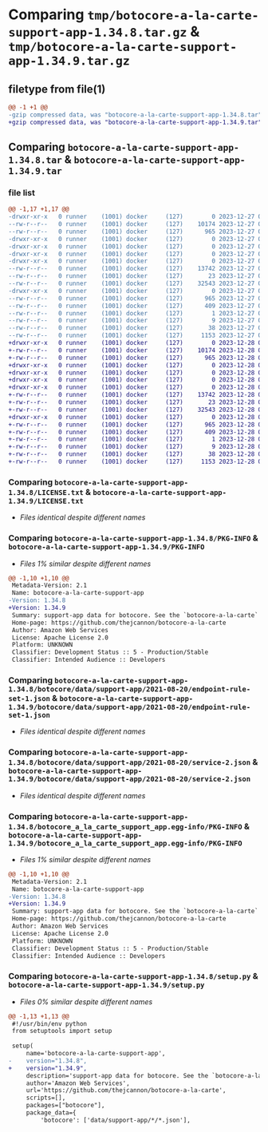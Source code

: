 # Comparing `tmp/botocore-a-la-carte-support-app-1.34.8.tar.gz` & `tmp/botocore-a-la-carte-support-app-1.34.9.tar.gz`

## filetype from file(1)

```diff
@@ -1 +1 @@
-gzip compressed data, was "botocore-a-la-carte-support-app-1.34.8.tar", last modified: Wed Dec 27 01:07:00 2023, max compression
+gzip compressed data, was "botocore-a-la-carte-support-app-1.34.9.tar", last modified: Thu Dec 28 01:07:02 2023, max compression
```

## Comparing `botocore-a-la-carte-support-app-1.34.8.tar` & `botocore-a-la-carte-support-app-1.34.9.tar`

### file list

```diff
@@ -1,17 +1,17 @@
-drwxr-xr-x   0 runner    (1001) docker     (127)        0 2023-12-27 01:07:00.595356 botocore-a-la-carte-support-app-1.34.8/
--rw-r--r--   0 runner    (1001) docker     (127)    10174 2023-12-27 01:07:00.000000 botocore-a-la-carte-support-app-1.34.8/LICENSE.txt
--rw-r--r--   0 runner    (1001) docker     (127)      965 2023-12-27 01:07:00.595356 botocore-a-la-carte-support-app-1.34.8/PKG-INFO
-drwxr-xr-x   0 runner    (1001) docker     (127)        0 2023-12-27 01:07:00.595356 botocore-a-la-carte-support-app-1.34.8/botocore/
-drwxr-xr-x   0 runner    (1001) docker     (127)        0 2023-12-27 01:07:00.595356 botocore-a-la-carte-support-app-1.34.8/botocore/data/
-drwxr-xr-x   0 runner    (1001) docker     (127)        0 2023-12-27 01:07:00.595356 botocore-a-la-carte-support-app-1.34.8/botocore/data/support-app/
-drwxr-xr-x   0 runner    (1001) docker     (127)        0 2023-12-27 01:07:00.595356 botocore-a-la-carte-support-app-1.34.8/botocore/data/support-app/2021-08-20/
--rw-r--r--   0 runner    (1001) docker     (127)    13742 2023-12-27 01:06:29.000000 botocore-a-la-carte-support-app-1.34.8/botocore/data/support-app/2021-08-20/endpoint-rule-set-1.json
--rw-r--r--   0 runner    (1001) docker     (127)       23 2023-12-27 01:06:29.000000 botocore-a-la-carte-support-app-1.34.8/botocore/data/support-app/2021-08-20/paginators-1.json
--rw-r--r--   0 runner    (1001) docker     (127)    32543 2023-12-27 01:06:29.000000 botocore-a-la-carte-support-app-1.34.8/botocore/data/support-app/2021-08-20/service-2.json
-drwxr-xr-x   0 runner    (1001) docker     (127)        0 2023-12-27 01:07:00.595356 botocore-a-la-carte-support-app-1.34.8/botocore_a_la_carte_support_app.egg-info/
--rw-r--r--   0 runner    (1001) docker     (127)      965 2023-12-27 01:07:00.000000 botocore-a-la-carte-support-app-1.34.8/botocore_a_la_carte_support_app.egg-info/PKG-INFO
--rw-r--r--   0 runner    (1001) docker     (127)      409 2023-12-27 01:07:00.000000 botocore-a-la-carte-support-app-1.34.8/botocore_a_la_carte_support_app.egg-info/SOURCES.txt
--rw-r--r--   0 runner    (1001) docker     (127)        1 2023-12-27 01:07:00.000000 botocore-a-la-carte-support-app-1.34.8/botocore_a_la_carte_support_app.egg-info/dependency_links.txt
--rw-r--r--   0 runner    (1001) docker     (127)        9 2023-12-27 01:07:00.000000 botocore-a-la-carte-support-app-1.34.8/botocore_a_la_carte_support_app.egg-info/top_level.txt
--rw-r--r--   0 runner    (1001) docker     (127)       38 2023-12-27 01:07:00.595356 botocore-a-la-carte-support-app-1.34.8/setup.cfg
--rw-r--r--   0 runner    (1001) docker     (127)     1153 2023-12-27 01:07:00.000000 botocore-a-la-carte-support-app-1.34.8/setup.py
+drwxr-xr-x   0 runner    (1001) docker     (127)        0 2023-12-28 01:07:02.278441 botocore-a-la-carte-support-app-1.34.9/
+-rw-r--r--   0 runner    (1001) docker     (127)    10174 2023-12-28 01:07:02.000000 botocore-a-la-carte-support-app-1.34.9/LICENSE.txt
+-rw-r--r--   0 runner    (1001) docker     (127)      965 2023-12-28 01:07:02.278441 botocore-a-la-carte-support-app-1.34.9/PKG-INFO
+drwxr-xr-x   0 runner    (1001) docker     (127)        0 2023-12-28 01:07:02.278441 botocore-a-la-carte-support-app-1.34.9/botocore/
+drwxr-xr-x   0 runner    (1001) docker     (127)        0 2023-12-28 01:07:02.278441 botocore-a-la-carte-support-app-1.34.9/botocore/data/
+drwxr-xr-x   0 runner    (1001) docker     (127)        0 2023-12-28 01:07:02.278441 botocore-a-la-carte-support-app-1.34.9/botocore/data/support-app/
+drwxr-xr-x   0 runner    (1001) docker     (127)        0 2023-12-28 01:07:02.278441 botocore-a-la-carte-support-app-1.34.9/botocore/data/support-app/2021-08-20/
+-rw-r--r--   0 runner    (1001) docker     (127)    13742 2023-12-28 01:06:26.000000 botocore-a-la-carte-support-app-1.34.9/botocore/data/support-app/2021-08-20/endpoint-rule-set-1.json
+-rw-r--r--   0 runner    (1001) docker     (127)       23 2023-12-28 01:06:26.000000 botocore-a-la-carte-support-app-1.34.9/botocore/data/support-app/2021-08-20/paginators-1.json
+-rw-r--r--   0 runner    (1001) docker     (127)    32543 2023-12-28 01:06:26.000000 botocore-a-la-carte-support-app-1.34.9/botocore/data/support-app/2021-08-20/service-2.json
+drwxr-xr-x   0 runner    (1001) docker     (127)        0 2023-12-28 01:07:02.278441 botocore-a-la-carte-support-app-1.34.9/botocore_a_la_carte_support_app.egg-info/
+-rw-r--r--   0 runner    (1001) docker     (127)      965 2023-12-28 01:07:02.000000 botocore-a-la-carte-support-app-1.34.9/botocore_a_la_carte_support_app.egg-info/PKG-INFO
+-rw-r--r--   0 runner    (1001) docker     (127)      409 2023-12-28 01:07:02.000000 botocore-a-la-carte-support-app-1.34.9/botocore_a_la_carte_support_app.egg-info/SOURCES.txt
+-rw-r--r--   0 runner    (1001) docker     (127)        1 2023-12-28 01:07:02.000000 botocore-a-la-carte-support-app-1.34.9/botocore_a_la_carte_support_app.egg-info/dependency_links.txt
+-rw-r--r--   0 runner    (1001) docker     (127)        9 2023-12-28 01:07:02.000000 botocore-a-la-carte-support-app-1.34.9/botocore_a_la_carte_support_app.egg-info/top_level.txt
+-rw-r--r--   0 runner    (1001) docker     (127)       38 2023-12-28 01:07:02.278441 botocore-a-la-carte-support-app-1.34.9/setup.cfg
+-rw-r--r--   0 runner    (1001) docker     (127)     1153 2023-12-28 01:07:02.000000 botocore-a-la-carte-support-app-1.34.9/setup.py
```

### Comparing `botocore-a-la-carte-support-app-1.34.8/LICENSE.txt` & `botocore-a-la-carte-support-app-1.34.9/LICENSE.txt`

 * *Files identical despite different names*

### Comparing `botocore-a-la-carte-support-app-1.34.8/PKG-INFO` & `botocore-a-la-carte-support-app-1.34.9/PKG-INFO`

 * *Files 1% similar despite different names*

```diff
@@ -1,10 +1,10 @@
 Metadata-Version: 2.1
 Name: botocore-a-la-carte-support-app
-Version: 1.34.8
+Version: 1.34.9
 Summary: support-app data for botocore. See the `botocore-a-la-carte` package for more info.
 Home-page: https://github.com/thejcannon/botocore-a-la-carte
 Author: Amazon Web Services
 License: Apache License 2.0
 Platform: UNKNOWN
 Classifier: Development Status :: 5 - Production/Stable
 Classifier: Intended Audience :: Developers
```

### Comparing `botocore-a-la-carte-support-app-1.34.8/botocore/data/support-app/2021-08-20/endpoint-rule-set-1.json` & `botocore-a-la-carte-support-app-1.34.9/botocore/data/support-app/2021-08-20/endpoint-rule-set-1.json`

 * *Files identical despite different names*

### Comparing `botocore-a-la-carte-support-app-1.34.8/botocore/data/support-app/2021-08-20/service-2.json` & `botocore-a-la-carte-support-app-1.34.9/botocore/data/support-app/2021-08-20/service-2.json`

 * *Files identical despite different names*

### Comparing `botocore-a-la-carte-support-app-1.34.8/botocore_a_la_carte_support_app.egg-info/PKG-INFO` & `botocore-a-la-carte-support-app-1.34.9/botocore_a_la_carte_support_app.egg-info/PKG-INFO`

 * *Files 1% similar despite different names*

```diff
@@ -1,10 +1,10 @@
 Metadata-Version: 2.1
 Name: botocore-a-la-carte-support-app
-Version: 1.34.8
+Version: 1.34.9
 Summary: support-app data for botocore. See the `botocore-a-la-carte` package for more info.
 Home-page: https://github.com/thejcannon/botocore-a-la-carte
 Author: Amazon Web Services
 License: Apache License 2.0
 Platform: UNKNOWN
 Classifier: Development Status :: 5 - Production/Stable
 Classifier: Intended Audience :: Developers
```

### Comparing `botocore-a-la-carte-support-app-1.34.8/setup.py` & `botocore-a-la-carte-support-app-1.34.9/setup.py`

 * *Files 0% similar despite different names*

```diff
@@ -1,13 +1,13 @@
 #!/usr/bin/env python
 from setuptools import setup
 
 setup(
     name='botocore-a-la-carte-support-app',
-    version="1.34.8",
+    version="1.34.9",
     description='support-app data for botocore. See the `botocore-a-la-carte` package for more info.',
     author='Amazon Web Services',
     url='https://github.com/thejcannon/botocore-a-la-carte',
     scripts=[],
     packages=["botocore"],
     package_data={
         'botocore': ['data/support-app/*/*.json'],
```

